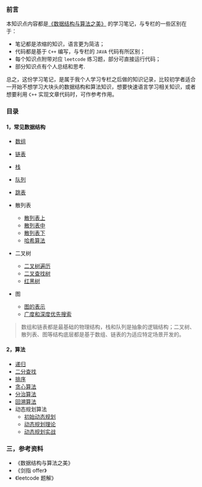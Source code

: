 ### 前言

本知识点内容都是[《数据结构与算法之美》](https://time.geekbang.org/column/intro/126) 的学习笔记，与专栏的一些区别在于：

+ 笔记都是浓缩的知识，语言更为简洁；
+ 代码都是基于 `C++` 编写，与专栏的 `JAVA` 代码有所区别；
+ 每个知识点附带对应 `leetcode` 练习题，部分可直接运行代码；
+ 部分知识点有个人总结和思考.

总之，这份学习笔记，是属于我个人学习专栏之后做的知识记录，比较初学者适合一开始不想学习大块头的数据结构和算法知识，想要快速语言学习相关知识，或者想要利用 `C++` 实现文章代码时，可作参考作用。

### 目录

#### 1，常见数据结构
- [数组](array/数组.md)
- [链表](linked_list/链表.md)
- [栈](stack_queue_heap/栈-先进后出.md)
- [队列](stack_queue_heap/队列-先进先出.md)
- [跳表](skip_list/跳表.md)
- 散列表
  - [散列表上](hash_table/散列表(上)-理论.md)
  - [散列表中](hash_table/散列表(中)-实战.md)
  - [散列表下](hash_table/散列表(下)-散列表和链表的结合.md)
  - [哈希算法](hash_table/哈希算法.md)
- 二叉树
  - [二叉树遍历](tree/二叉树(上)-二叉树遍历.md)
  - [二叉查找树](tree/二叉树(下)-二叉查找树.md)
  - [红黑树](tree/红黑树(上)-基础.md)

- 图
  - [图的表示](map/图的表示.md)
  - [广度和深度优先搜索](map/广度和深度优先搜索.md)

> 数组和链表都是最基础的物理结构，栈和队列是抽象的逻辑结构；二叉树、散列表、图等结构底层都是基于数组、链表的为适应特定场景开发的。

#### 2，算法

- [递归](recursion/递归-需要满足三个条件.md)
- [二分查找](binary_search/二分查找.md)
- [排序](sort/排序.md)
- [贪心算法](greedy/贪心算法.md)
- [分治算法](divide_and_conquer/分治算法.md)
- [回溯算法](backtracking/回溯算法.md)
- 动态规划算法
  - [初始动态规划](dp/初识动态规划.md)
  - [动态规划理论](dp/动态规划理论.md)
  - [动态规划实战](dp/动态规划实战.md)

### 三，参考资料

+ 《数据结构与算法之美》
+ 《剑指 offer》
+ 《leetcode 题解》

